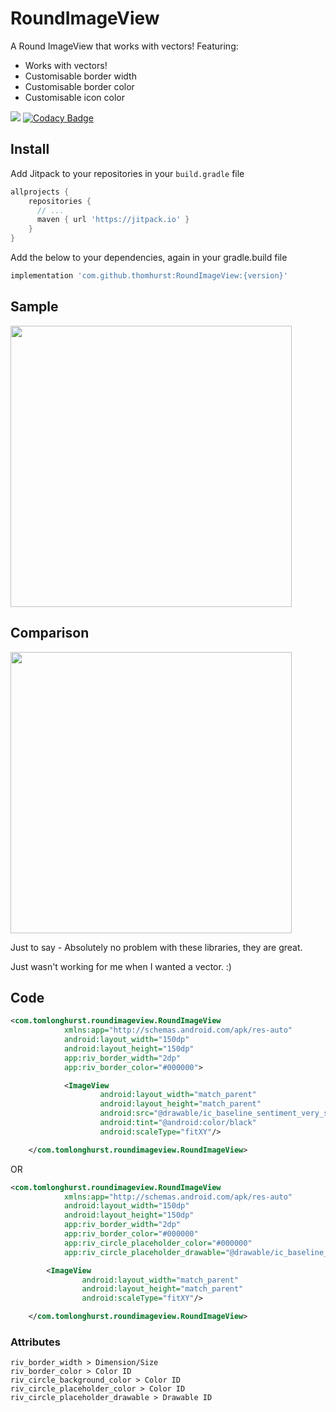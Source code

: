 # RoundImageView
A Round ImageView that works with vectors!
Featuring:
- Works with vectors!
- Customisable border width
- Customisable border color
- Customisable icon color

[![](https://jitpack.io/v/thomhurst/RoundImageView.svg)](https://jitpack.io/#thomhurst/RoundImageView)
[![Codacy Badge](https://api.codacy.com/project/badge/Grade/d3ea7602a9fe4eef986dc303bda6f250)](https://www.codacy.com/app/thomhurst/RoundImageView?utm_source=github.com&amp;utm_medium=referral&amp;utm_content=thomhurst/RoundImageView&amp;utm_campaign=Badge_Grade)

## Install

Add Jitpack to your repositories in your `build.gradle` file

```groovy
allprojects {
    repositories {
      // ...
      maven { url 'https://jitpack.io' }
    }
}
```

Add the below to your dependencies, again in your gradle.build file

```groovy
implementation 'com.github.thomhurst:RoundImageView:{version}'
```

## Sample

<img src="https://github.com/thomhurst/RoundImageView/blob/master/images/sample.jpg" width="450"/>

## Comparison

<img src="https://github.com/thomhurst/RoundImageView/blob/master/images/comparison.png" width="450"/>

Just to say - Absolutely no problem with these libraries, they are great.

Just wasn't working for me when I wanted a vector. :)

## Code

```xml
<com.tomlonghurst.roundimageview.RoundImageView
            xmlns:app="http://schemas.android.com/apk/res-auto"
            android:layout_width="150dp"
            android:layout_height="150dp"
            app:riv_border_width="2dp"
            app:riv_border_color="#000000">

            <ImageView
                    android:layout_width="match_parent"
                    android:layout_height="match_parent"
                    android:src="@drawable/ic_baseline_sentiment_very_satisfied_24px"
                    android:tint="@android:color/black"
                    android:scaleType="fitXY"/>

    </com.tomlonghurst.roundimageview.RoundImageView>
```

OR

```xml
<com.tomlonghurst.roundimageview.RoundImageView
            xmlns:app="http://schemas.android.com/apk/res-auto"
            android:layout_width="150dp"
            android:layout_height="150dp"
            app:riv_border_width="2dp"
            app:riv_border_color="#000000"
            app:riv_circle_placeholder_color="#000000"
            app:riv_circle_placeholder_drawable="@drawable/ic_baseline_sentiment_very_satisfied_24px">

        <ImageView
                android:layout_width="match_parent"
                android:layout_height="match_parent"
                android:scaleType="fitXY"/>

    </com.tomlonghurst.roundimageview.RoundImageView>
```

### Attributes
```
riv_border_width > Dimension/Size
riv_border_color > Color ID
riv_circle_background_color > Color ID
riv_circle_placeholder_color > Color ID
riv_circle_placeholder_drawable > Drawable ID
```
